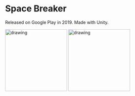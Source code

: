 # Space Breaker

Released on Google Play in 2019. Made with Unity.

<img src="https://github.com/starkindustries/space-training/assets/1431772/9d9fb7ce-e292-4b1a-8f2f-1c7f9cb3daaa" alt="drawing" width="200"/>
<img src="https://github.com/starkindustries/space-training/assets/1431772/653d1cd0-c338-4613-9ded-8d500a1015fd" alt="drawing" width="200"/>


